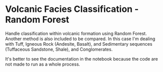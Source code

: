 # Volcanic Facies Classification - Random Forest
Handle classification within volcanic formation using Random Forest. Another method is also included to be compared. In this case I'm dealing with Tuff, Igneous Rock (Andesite, Basalt), and Sedimentary sequences (Tuffaceous Sandstone, Shale), and Conglomerates.

It's better to see the documentation in the notebook because the code are not made to run as a whole process.
